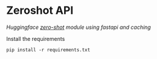 # Zeroshot API
_Huggingface [zero-shot](https://joeddav.github.io/blog/2020/05/29/ZSL.html) module using fastapi and caching_

Install the requirements

    pip install -r requirements.txt


